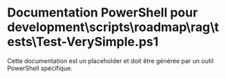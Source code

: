 # Documentation PowerShell pour development\scripts\roadmap\rag\tests\Test-VerySimple.ps1

Cette documentation est un placeholder et doit être générée par un outil PowerShell spécifique.
